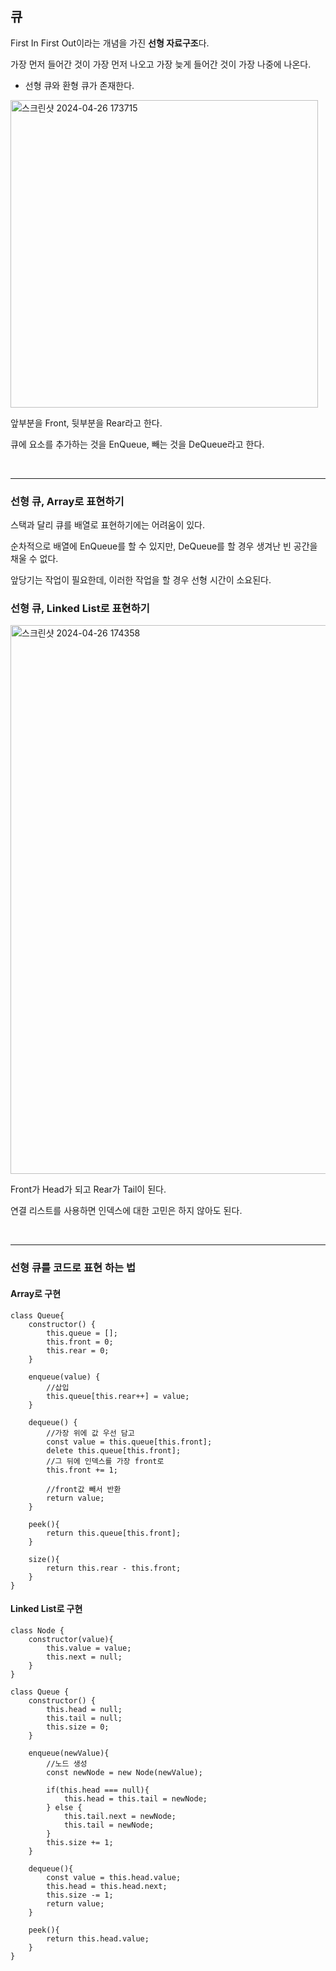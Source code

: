 ## 큐

First In First Out이라는 개념을 가진 **선형 자료구조**다.

가장 먼저 들어간 것이 가장 먼저 나오고 가장 늦게 들어간 것이 가장 나중에 나온다.

- 선형 큐와 환형 큐가 존재한다.

<img width="492" alt="스크린샷 2024-04-26 173715" src="https://github.com/yookeunbyul/codingtest-kit/assets/91243651/2fe52661-5516-49d3-a618-d565b6553b8f">

앞부분을 Front, 뒷부분을 Rear라고 한다.

큐에 요소를 추가하는 것을 EnQueue, 빼는 것을 DeQueue라고 한다.

<br />

---

### 선형 큐, Array로 표현하기

스택과 달리 큐를 배열로 표현하기에는 어려움이 있다.

순차적으로 배열에 EnQueue를 할 수 있지만, DeQueue를 할 경우 생겨난 빈 공간을 채울 수 없다.

앞당기는 작업이 필요한데, 이러한 작업을 할 경우 선형 시간이 소요된다.

### 선형 큐, Linked List로 표현하기

<img width="878" alt="스크린샷 2024-04-26 174358" src="https://github.com/yookeunbyul/codingtest-kit/assets/91243651/8675bde8-e5d1-4adc-8551-bd44c2ea8af8">

Front가 Head가 되고 Rear가 Tail이 된다.

연결 리스트를 사용하면 인덱스에 대한 고민은 하지 않아도 된다.

<br />

---

### 선형 큐를 코드로 표현 하는 법

#### Array로 구현

```
class Queue{
    constructor() {
        this.queue = [];
        this.front = 0;
        this.rear = 0;
    }

    enqueue(value) {
        //삽입
        this.queue[this.rear++] = value;
    }

    dequeue() {
        //가장 위에 값 우선 담고
        const value = this.queue[this.front];
        delete this.queue[this.front];
        //그 뒤에 인덱스를 가장 front로
        this.front += 1;

        //front값 빼서 반환
        return value;
    }

    peek(){
        return this.queue[this.front];
    }

    size(){
        return this.rear - this.front;
    }
}
```

#### Linked List로 구현

```
class Node {
    constructor(value){
        this.value = value;
        this.next = null;
    }
}

class Queue {
    constructor() {
        this.head = null;
        this.tail = null;
        this.size = 0;
    }

    enqueue(newValue){
        //노드 생성
        const newNode = new Node(newValue);

        if(this.head === null){
            this.head = this.tail = newNode;
        } else {
            this.tail.next = newNode;
            this.tail = newNode;
        }
        this.size += 1;
    }

    dequeue(){
        const value = this.head.value;
        this.head = this.head.next;
        this.size -= 1;
        return value;
    }

    peek(){
        return this.head.value;
    }
}
```
